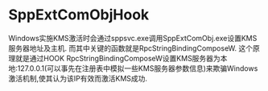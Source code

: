 # SppExtComObjHook

Windows实施KMS激活时会通过sppsvc.exe调用SppExtComObj.exe设置KMS服务器地址及主机.
而其中关键的函数就是RpcStringBindingComposeW.
这个原理就是通过HOOK RpcStringBindingComposeW设置KMS服务器为本地:127.0.0.1(可以事先在注册表中模拟一些KMS服务器参数信息)来欺骗Windows激活机制,使其认为该IP有效而激活KMS成功.
